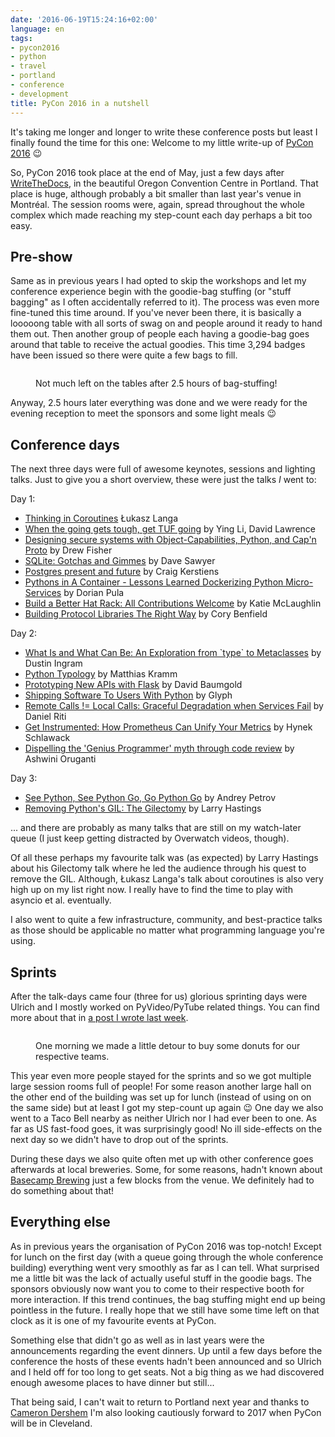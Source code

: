 ```yaml
---
date: '2016-06-19T15:24:16+02:00'
language: en
tags:
- pycon2016
- python
- travel
- portland
- conference
- development
title: PyCon 2016 in a nutshell
---
```


It's taking me longer and longer to write these conference posts but least I
finally found the time for this one: Welcome to my little write-up of
[PyCon 2016][] 😉

So, PyCon 2016 took place at the end of May, just a few days after
[WriteTheDocs][wtd], in the beautiful Oregon Convention Centre in Portland. That
place is huge, although probably a bit smaller than last year's venue in
Montréal. The session rooms were, again, spread throughout the whole complex
which made reaching my step-count each day perhaps a bit too easy.


## Pre-show

Same as in previous years I had opted to skip the workshops and let my
conference experience begin with the goodie-bag stuffing (or "stuff bagging" as
I often accidentally referred to it). The process was even more fine-tuned this
time around. If you've never been there, it is basically a looooong table with
all sorts of swag on and people around it ready to hand them out. Then another
group of people each having a goodie-bag goes around that table to receive the
actual goodies. This time 3,294 badges have been issued so there were quite a
few bags to fill.

<figure>
<img src="/media/2016/bag-stuffing-aftermath.jpg" alt="" />
<figcaption><p>Not much left on the tables after 2.5 hours of bag-stuffing!</p></figcaption>
</figure>

Anyway, 2.5 hours later everything was done and we were ready
for the evening reception to meet the sponsors and some light meals 😉


## Conference days

The next three days were full of awesome keynotes, sessions and lighting
talks. Just to give you a short overview, these were just the talks *I* went to:

Day 1:

* [Thinking in Coroutines][co] Łukasz Langa
* [When the going gets tough, get TUF going][tuf] by Ying Li, David Lawrence
* [Designing secure systems with Object-Capabilities, Python, and Cap'n Proto][cap]
  by Drew Fisher
* [SQLite: Gotchas and Gimmes][sql] by Dave Sawyer
* [Postgres present and future][post] by Craig Kerstiens
* [Pythons in A Container - Lessons Learned Dockerizing Python Micro-Services][dock]
  by Dorian Pula
* [Build a Better Hat Rack: All Contributions Welcome][hat] by Katie McLaughlin
* [Building Protocol Libraries The Right Way][prot] by Cory Benfield

Day 2:

* [What Is and What Can Be: An Exploration from \`type\` to Metaclasses][mcl] by Dustin Ingram
* [Python Typology][typ] by Matthias Kramm
* [Prototyping New APIs with Flask][fapi] by David Baumgold
* [Shipping Software To Users With Python][ship] by Glyph
* [Remote Calls != Local Calls: Graceful Degradation when Services Fail][rem] by Daniel Riti
* [Get Instrumented: How Prometheus Can Unify Your Metrics][prom] by Hynek Schlawack
* [Dispelling the 'Genius Programmer' myth through code review][gen] by Ashwini Oruganti

Day 3:

* [See Python, See Python Go, Go Python Go][go] by Andrey Petrov
* [Removing Python's GIL: The Gilectomy][gil] by Larry Hastings

... and there are probably as many talks that are still on my watch-later
queue (I just keep getting distracted by Overwatch videos, though).

Of all these perhaps my favourite talk was (as expected) by Larry Hastings about
his Gilectomy talk where he led the audience through his quest to remove the
GIL. Although, Łukasz Langa's talk about coroutines is also very high up on my
list right now. I really have to find the time to play with asyncio et
al. eventually.

I also went to quite a few infrastructure, community, and best-practice talks as
those should be applicable no matter what programming language you're using.


## Sprints

After the talk-days came four (three for us) glorious sprinting days were Ulrich
and I mostly worked on PyVideo/PyTube related things. You can find more about
that in [a post I wrote last week][pytube].

<figure>
<img src="/media/2016/donuts.jpg" alt="" />
<figcaption><p>One morning we made a little detour to buy some donuts for our
respective teams.</p></figcaption>
</figure>

This year even more people stayed for the sprints and so we got multiple large
session rooms full of people! For some reason another large hall on the other
end of the building was set up for lunch (instead of using on on the same side)
but at least I got my step-count up again 😉 One day we also went to a Taco Bell
nearby as neither Ulrich nor I had ever been to one. As far as US fast-food
goes, it was surprisingly good! No ill side-effects on the next day so we
didn't have to drop out of the sprints.

During these days we also quite often met up with other conference goes
afterwards at local breweries. Some, for some reasons, hadn't known about
[Basecamp Brewing][] just a few blocks from the venue. We definitely had to do
something about that!


## Everything else

As in previous years the organisation of PyCon 2016 was top-notch! Except for
lunch on the first day (with a queue going through the whole conference
building) everything went very smoothly as far as I can tell. What surprised me
a little bit was the lack of actually useful stuff in the goodie bags. The
sponsors obviously now want you to come to their respective booth for more
interaction. If this trend continues, the bag stuffing might end up being
pointless in the future. I really hope that we still have some time left on that
clock as it is one of my favourite events at PyCon.

Something else that didn't go as well as in last years were the announcements
regarding the event dinners. Up until a few days before the conference the hosts
of these events hadn't been announced and so Ulrich and I held off for too long
to get seats. Not a big thing as we had discovered enough awesome places to have
dinner but still...

That being said, I can't wait to return to Portland next year and thanks to
[Cameron Dershem][] I'm also looking cautiously forward to 2017 when PyCon will
be in Cleveland.


[co]: https://us.pycon.org/2016/schedule/presentation/1801/
[tuf]: https://us.pycon.org/2016/schedule/presentation/2187/
[cap]: https://us.pycon.org/2016/schedule/presentation/2248/
[sql]: https://us.pycon.org/2016/schedule/presentation/1858/
[post]: https://us.pycon.org/2016/schedule/presentation/1963/
[dock]: https://us.pycon.org/2016/schedule/presentation/2096/
[hat]: https://us.pycon.org/2016/schedule/presentation/1584/
[prot]: https://us.pycon.org/2016/schedule/presentation/1743/
[mcl]: https://us.pycon.org/2016/schedule/presentation/2138/
[typ]: https://us.pycon.org/2016/schedule/presentation/1603/
[fapi]: https://us.pycon.org/2016/schedule/presentation/1694/
[ship]: https://us.pycon.org/2016/schedule/presentation/2122/
[rem]: https://us.pycon.org/2016/schedule/presentation/2027/
[prom]: https://us.pycon.org/2016/schedule/presentation/1601/
[gen]: https://us.pycon.org/2016/schedule/presentation/1965/
[go]: https://us.pycon.org/2016/schedule/presentation/1633/
[gil]: https://us.pycon.org/2016/schedule/presentation/2101/
[pytube]: https://zerokspot.com/weblog/2016/06/14/hello-pytube/
[cameron dershem]: http://pinkhatbeard.com/
[pycon 2016]: https://us.pycon.org/2016/
[wtd]: https://zerokspot.com/weblog/2016/06/08/writethedocs-2016/
[basecamp brewing]: http://basecampbrewingco.com/
